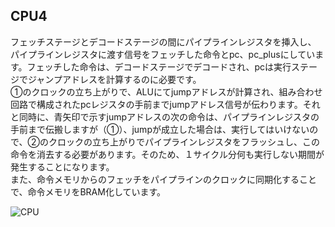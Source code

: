 ## CPU4
フェッチステージとデコードステージの間にパイプラインレジスタを挿入し、
パイプラインレジスタに渡す信号をフェッチした命令とpc、pc_plusにしています。フェッチした命令は、デコードステージでデコードされ、pcは実行ステージでジャンプアドレスを計算するのに必要です。</br>
①のクロックの立ち上がりで、ALUにてjumpアドレスが計算され、組み合わせ回路で構成されたpcレジスタの手前までjumpアドレス信号が伝わります。それと同時に、青矢印で示すjumpアドレスの次の命令は、パイプラインレジスタの手前まで伝搬しますが（①）、jumpが成立した場合は、実行してはいけないので、②のクロックの立ち上がりでパイプラインレジスタをフラッシュし、この命令を消去する必要があります。そのため、１サイクル分何も実行しない期間が発生することになります。</br>
また、命令メモリからのフェッチをパイプラインのクロックに同期化することで、命令メモリをBRAM化しています。

![CPU](https://github.com/user-attachments/assets/b5f10e19-d368-4e0a-a573-a0f907467b11)
